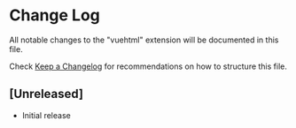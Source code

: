 # Change Log

All notable changes to the "vuehtml" extension will be documented in this file.

Check [Keep a Changelog](http://keepachangelog.com/) for recommendations on how to structure this file.

## [Unreleased]

- Initial release